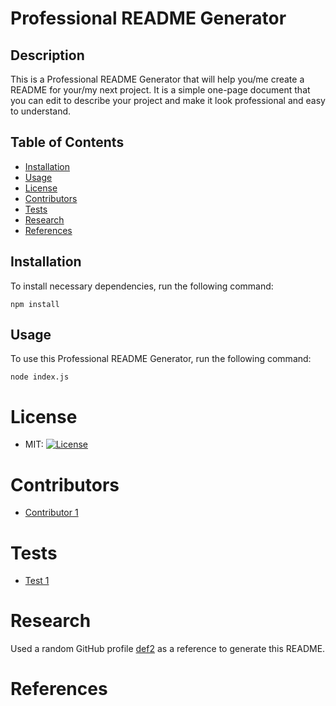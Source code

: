 # Professional README Generator


## Description

This is a Professional README Generator that will help you/me create a README for your/my next project. It is a simple one-page document that you can edit to describe your project and make it look professional and easy to understand.

## Table of Contents

- [Installation](#installation)
- [Usage](#usage)
- [License](#license)
- [Contributors](#contributors)
- [Tests](#tests)
- [Research](#research)
- [References](#references)


## Installation

To install necessary dependencies, run the following command:

```
npm install
```

## Usage

To use this Professional README Generator, run the following command:

```
node index.js
```

# License

- MIT: [![License][def]](LICENSE)

# Contributors

- [Contributor 1](https://github.com/melinanev) 

# Tests

- [Test 1](https://github.com/melinanev)

# Research

Used a random GitHub profile [def2] as a reference to generate this README.

# References

[def]: https://img.shields.io/badge/license-MIT-blue.svg
[def2]: https://github.com/joe-shenouda/awesome-cyber-skills/blob/master/README.md